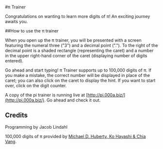 #π Trainer

Congratulations on wanting to learn more digits of π! An exciting journey awaits you.

##How to use the π trainer

When you open up the π trainer, you will be presented with a screen featuring the numeral three ("3") and a decimal point ("."). To the right of the decimal point is a shaded rectangle (representing the caret) and a number in the upper right-hand corner of the caret (displaying number of digits entered).

Go ahead and start typing! π Trainer supports up to 100,000 digits of π. If you make a mistake, the correct number will be displayed in place of the caret; you can also click on the caret to display the hint. If you want to start over, click on the digit counter.

A copy of the pi trainer is running live at [http://pi.000a.biz/](http://pi.000a.biz/). Go ahead and check it out.

## Credits
Programming by Jacob Lindahl

100,000 digits of π provided by [Michael D. Huberty, Ko Hayashi & Chia Vang](http://www.geom.uiuc.edu/~huberty/math5337/groupe/digits.html).
